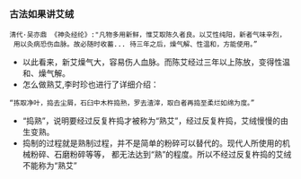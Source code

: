 ### 古法如果讲艾绒
```
清代·吴亦鼎 《神灸经纶》:"凡物多用新鲜，惟艾取陈久者良。以艾性纯阳，新者气味辛烈，
 用以灸病恐伤血脉。故必随时收蓄... 待三年之后，燥气解、性温和，方能使用。”
```
 - 以此看来，新艾燥气大，容易伤人血脉。而陈艾经过三年以上陈放，变得性温和、燥气解。
 - 怎么做熟艾,李时珍也进行了详细介绍：
```
“拣取净叶，捣去尘屑，石臼中木杵捣熟，罗去渣滓，取白者再捣至柔烂如绵为度。”
```
 - “捣熟”，说明要经过反复杵捣才被称为“熟艾”，经过反复杵捣，艾绒慢慢的由生变熟。
 - 捣制的过程就是熟制过程，并不是简单的粉碎可以替代的。现代人所使用的机械粉碎、石磨粉碎等等， 
都无法达到“熟”的程度。所以不经过反复杵捣的艾绒不能称为“熟艾”